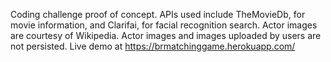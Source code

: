Coding challenge proof of concept.
APIs used include TheMovieDb, for movie information, and Clarifai, for facial recognition search.
Actor images are courtesy of Wikipedia. Actor images and images uploaded by users are not persisted.
Live demo at https://brmatchinggame.herokuapp.com/
